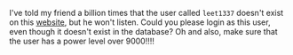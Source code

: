 I've told my friend a billion times that the user called `leet1337` doesn't exist on this [website](http://injection2.web.easyctf.com), but he won't listen. Could you please login as this user, even though it doesn't exist in the database? Oh and also, make sure that the user has a power level over 9000!!!!